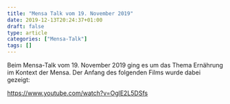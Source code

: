```yaml
---
title: "Mensa Talk vom 19. November 2019"
date: 2019-12-13T20:24:37+01:00
draft: false
type: article
categories: ["Mensa-Talk"]
tags: []
---
```

Beim Mensa-Talk vom 19. November 2019 ging es um das Thema Ernährung im
Kontext der Mensa. Der Anfang des folgenden Films wurde dabei gezeigt:

https://www.youtube.com/watch?v=OglE2L5DSfs
<!--more-->